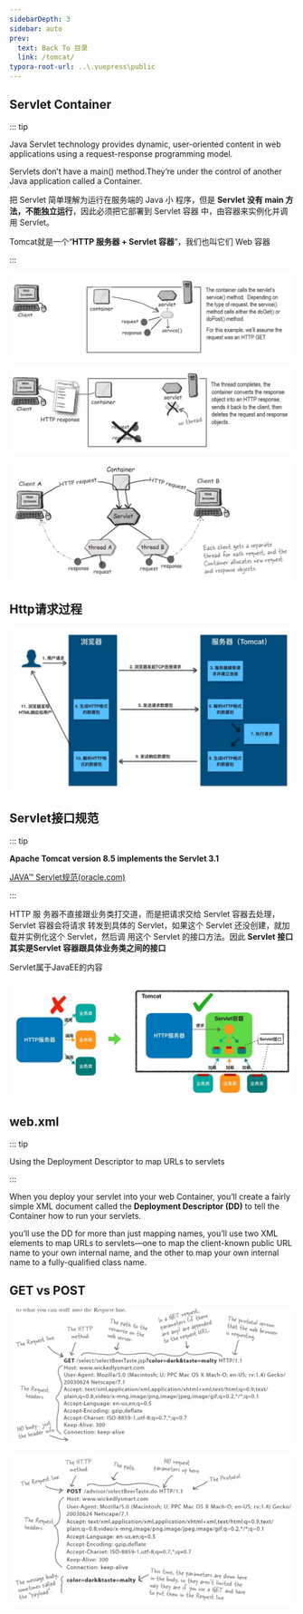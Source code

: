 ```yaml
---
sidebarDepth: 3
sidebar: auto
prev:
  text: Back To 目录
  link: /tomcat/
typora-root-url: ..\.vuepress\public
---
```


## Servlet Container

::: tip

Java Servlet technology provides dynamic, user-oriented content in web applications using a request-response programming model.

Servlets don’t have a main() method.They’re under the control of another Java application called a Container.

把 Servlet 简单理解为运行在服务端的 Java 小 程序，但是 **Servlet 没有 main 方法，不能独立运行**，因此必须把它部署到 Servlet 容器 中，由容器来实例化并调用 Servlet。

Tomcat就是一个“**HTTP 服务器 + Servlet 容器**”，我们也叫它们 Web 容器

:::

![202112061010707](/images/tomcat/202112061010707.jpg)



![202112061011290](/images/tomcat/202112061011290.jpg)



![202112061026358](/images/tomcat/202112061026358.jpg)

## Http请求过程

![202112041331328](/images/tomcat/202112041331328.jpg)

## Servlet接口规范

::: tip

**Apache Tomcat version 8.5 implements the Servlet 3.1**

[JAVA™ Servlet规范(oracle.com)](https://download.oracle.com/otn-pub/jcp/servlet-3_1-fr-spec/servlet-3_1-final.pdf?AuthParam=1638599308_cd92a269e7bc665ec5ae0fcd9287053b)

:::

HTTP 服 务器不直接跟业务类打交道，而是把请求交给 Servlet 容器去处理，Servlet 容器会将请求 转发到具体的 Servlet，如果这个 Servlet 还没创建，就加载并实例化这个 Servlet，然后调 用这个 Servlet 的接口方法。因此 **Servlet 接口其实是Servlet 容器跟具体业务类之间的接口**

Servlet属于JavaEE的内容

![202112041337554](/images/tomcat/202112041337554.jpg)

## web.xml

::: tip

Using the Deployment Descriptor to map URLs to servlets

:::

When you deploy your servlet into your web Container, you’ll create a fairly simple XML document called the **Deployment Descriptor (DD)** to tell the Container how to run your servlets.

you’ll use the DD for more than just mapping names, you’ll use two XML elements to map URLs to servlets—one to map the client-known public URL name to your own internal name, and the other to map your own internal name to a fully-qualified class name.



## GET vs POST

![202112061039060](/images/tomcat/202112061039060.jpg)

![202112061040240](/images/tomcat/202112061040240.jpg)

